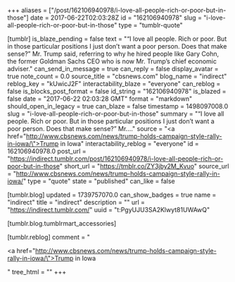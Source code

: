 +++
aliases = ["/post/162106940978/i-love-all-people-rich-or-poor-but-in-those"]
date = 2017-06-22T02:03:28Z
id = "162106940978"
slug = "i-love-all-people-rich-or-poor-but-in-those"
type = "tumblr-quote"

[tumblr]
is_blaze_pending = false
text = "&ldquo;I love all people. Rich or poor. But in those particular positions I just don&rsquo;t want a poor person. Does that make sense?&rdquo; Mr. Trump said, referring to why he hired people like Gary Cohn, the former Goldman Sachs CEO who is now Mr. Trump&rsquo;s chief economic adviser."
can_send_in_message = true
can_reply = false
display_avatar = true
note_count = 0.0
source_title = "cbsnews.com"
blog_name = "indirect"
reblog_key = "kUwicJ2F"
interactability_blaze = "everyone"
can_reblog = false
is_blocks_post_format = false
id_string = "162106940978"
is_blazed = false
date = "2017-06-22 02:03:28 GMT"
format = "markdown"
should_open_in_legacy = true
can_blaze = false
timestamp = 1498097008.0
slug = "i-love-all-people-rich-or-poor-but-in-those"
summary = "“I love all people. Rich or poor. But in those particular positions I just don’t want a poor person. Does that make sense?” Mr...."
source = "<a href=\"http://www.cbsnews.com/news/trump-holds-campaign-style-rally-in-iowa/\">Trump in Iowa</a>"
interactability_reblog = "everyone"
id = 162106940978.0
post_url = "https://indirect.tumblr.com/post/162106940978/i-love-all-people-rich-or-poor-but-in-those"
short_url = "https://tmblr.co/ZY3jby2M_Kvuo"
source_url = "http://www.cbsnews.com/news/trump-holds-campaign-style-rally-in-iowa/"
type = "quote"
state = "published"
can_like = false

[tumblr.blog]
updated = 1739757070.0
can_show_badges = true
name = "indirect"
title = "indirect"
description = ""
url = "https://indirect.tumblr.com/"
uuid = "t:PgyUJU3SA2Klwyt81UWAwQ"

[tumblr.blog.tumblrmart_accessories]

[tumblr.reblog]
comment = "<p><a href=\"http://www.cbsnews.com/news/trump-holds-campaign-style-rally-in-iowa/\">Trump in Iowa</a></p>"
tree_html = ""
+++
